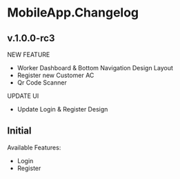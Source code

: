 # MobileApp.Changelog

## v.1.0.0-rc3
NEW FEATURE
* Worker Dashboard & Bottom Navigation Design Layout
* Register new Customer AC
* Qr Code Scanner

UPDATE UI
* Update Login & Register Design

## Initial
Available Features:
* Login
* Register
